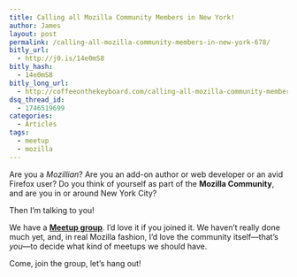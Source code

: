 ```yaml
---
title: Calling all Mozilla Community Members in New York!
author: James
layout: post
permalink: /calling-all-mozilla-community-members-in-new-york-678/
bitly_url:
  - http://j0.is/14e0mS8
bitly_hash:
  - 14e0mS8
bitly_long_url:
  - http://coffeeonthekeyboard.com/calling-all-mozilla-community-members-in-new-york-678/
dsq_thread_id:
  - 1746519699
categories:
  - Articles
tags:
  - meetup
  - mozilla
---
```

Are you a *Mozillian*? Are you an add-on author or web developer or an avid Firefox user? Do you think of yourself as part of the **Mozilla Community**, and are you in or around New York City?

Then I&#8217;m talking to you!

We have a **[Meetup group][1]**. I&#8217;d love it if you joined it. We haven&#8217;t really done much yet, and, in real Mozilla fashion, I&#8217;d love the community itself&mdash;that&#8217;s *you*&mdash;to decide what kind of meetups we should have.

Come, join the group, let&#8217;s hang out!

 [1]: http://www.meetup.com/Mozilla-NYC/